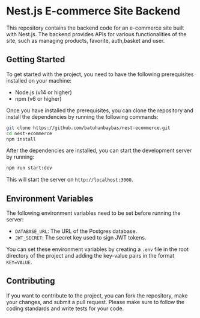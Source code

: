 # Nest.js E-commerce Site Backend

This repository contains the backend code for an e-commerce site built with Nest.js. The backend provides APIs for various functionalities of the site, such as managing products, favorite, auth,basket and user.

## Getting Started

To get started with the project, you need to have the following prerequisites installed on your machine:

- Node.js (v14 or higher)
- npm (v6 or higher)

Once you have installed the prerequisites, you can clone the repository and install the dependencies by running the following commands:

```sh
git clone https://github.com/batuhanbaybas/nest-ecommerce.git
cd nest-ecommerce
npm install
```

After the dependencies are installed, you can start the development server by running:

```sh
npm run start:dev
```

This will start the server on `http://localhost:3000`.

## Environment Variables

The following environment variables need to be set before running the server:

- `DATABASE_URL`: The URL of the Postgres database.
- `JWT_SECRET`: The secret key used to sign JWT tokens.

You can set these environment variables by creating a `.env` file in the root directory of the project and adding the key-value pairs in the format `KEY=VALUE`.

## Contributing

If you want to contribute to the project, you can fork the repository, make your changes, and submit a pull request. Please make sure to follow the coding standards and write tests for your code.

